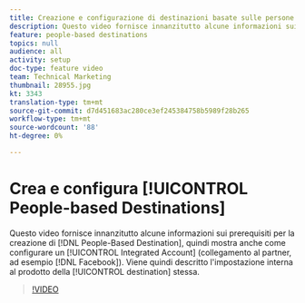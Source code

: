 ```yaml
---
title: Creazione e configurazione di destinazioni basate sulle persone
description: Questo video fornisce innanzitutto alcune informazioni sui prerequisiti per la creazione di una destinazione basata sulle persone e quindi mostra come configurare un account integrato (collegamento al partner, ad esempio Facebook). Viene visualizzata la configurazione interna al prodotto della destinazione stessa.
feature: people-based destinations
topics: null
audience: all
activity: setup
doc-type: feature video
team: Technical Marketing
thumbnail: 28955.jpg
kt: 3343
translation-type: tm+mt
source-git-commit: d7d451683ac280ce3ef245384758b5989f28b265
workflow-type: tm+mt
source-wordcount: '88'
ht-degree: 0%

---
```



# Crea e configura [!UICONTROL People-based Destinations]

Questo video fornisce innanzitutto alcune informazioni sui prerequisiti per la creazione di [!DNL People-Based Destination], quindi mostra anche come configurare un [!UICONTROL Integrated Account] (collegamento al partner, ad esempio [!DNL Facebook]). Viene quindi descritto l&#39;impostazione interna al prodotto della [!UICONTROL destination] stessa.

>[!VIDEO](https://video.tv.adobe.com/v/28955/?quality=12)
